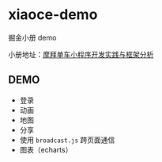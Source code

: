 # xiaoce-demo
掘金小册 demo

小册地址：[摩拜单车小程序开发实践与框架分析](https://juejin.im/book/5b30c3b351882574957a788f)

## DEMO

- 登录
- 动画
- 地图
- 分享
- 使用 `broadcast.js` 跨页面通信
- 图表（echarts）
